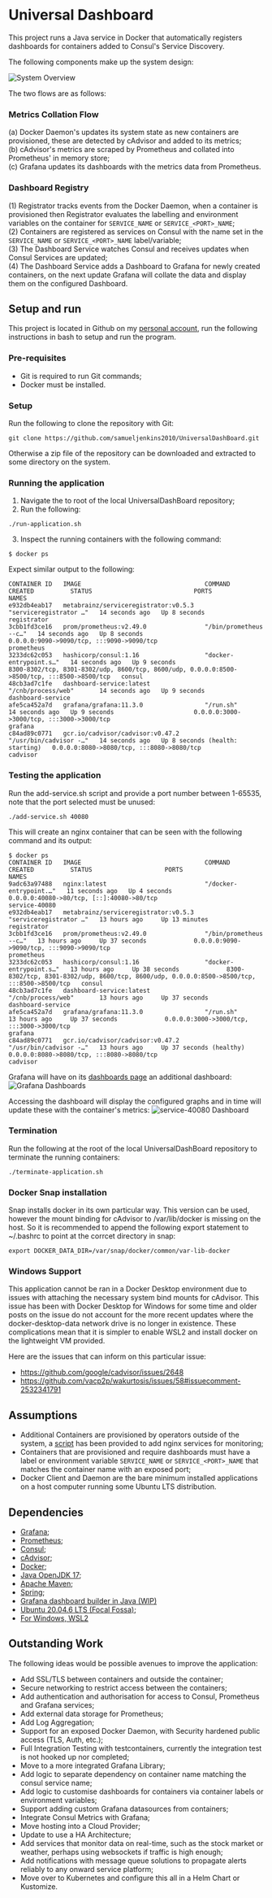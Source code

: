 # Universal Dashboard

This project runs a Java service in Docker that automatically registers dashboards for containers added to Consul's Service Discovery.

The following components make up the system design:

![System Overview](/Drawings/SystemOverview.PNG)

The two flows are as follows:

### Metrics Collation Flow
(a) Docker Daemon's updates its system state as new containers are provisioned, these are detected by cAdvisor and added to its metrics;  
(b) cAdvisor's metrics are scraped by Prometheus and collated into Prometheus' in memory store;  
(c) Grafana updates its dashboards with the metrics data from Prometheus.

### Dashboard Registry
(1) Registrator tracks events from the Docker Daemon, when a container is provisioned then Registrator evaluates the labelling and environment variables on the container for `SERVICE_NAME` or `SERVICE_<PORT>_NAME`;  
(2) Containers are registered as services on Consul with the name set in the `SERVICE_NAME` or `SERVICE_<PORT>_NAME` label/variable;  
(3) The Dashboard Service watches Consul and receives updates when Consul Services are updated;  
(4) The Dashboard Service adds a Dashboard to Grafana for newly created containers, on the next update Grafana will collate the data and display them on the configured Dashboard.

## Setup and run
This project is located in Github on my [personal account](https://github.com/samueljenkins2010/UniversalDashBoard), run the following instructions in bash to setup and run the program.

### Pre-requisites

- Git is required to run Git commands;
- Docker must be installed.

### Setup
Run the following to clone the repository with Git:
```shell
git clone https://github.com/samueljenkins2010/UniversalDashBoard.git
```
Otherwise a zip file of the repository can be downloaded and extracted to some directory on the system.

### Running the application
1. Navigate the to root of the local UniversalDashBoard repository;
2. Run the following:
```shell
./run-application.sh
```
3. Inspect the running containers with the following command:
```shell
$ docker ps
```
Expect similar output to the following:
```shell
CONTAINER ID   IMAGE                                  COMMAND                  CREATED          STATUS                            PORTS                                                                                         NAMES
e932db4eab17   metabrainz/serviceregistrator:v0.5.3   "serviceregistrator …"   14 seconds ago   Up 8 seconds                                                                                                                    registrator
3cbb1fd3ce16   prom/prometheus:v2.49.0                "/bin/prometheus --c…"   14 seconds ago   Up 8 seconds                      0.0.0.0:9090->9090/tcp, :::9090->9090/tcp                                                     prometheus
3233dc62c053   hashicorp/consul:1.16                  "docker-entrypoint.s…"   14 seconds ago   Up 9 seconds                      8300-8302/tcp, 8301-8302/udp, 8600/tcp, 8600/udp, 0.0.0.0:8500->8500/tcp, :::8500->8500/tcp   consul
48cb3ad7c1fe   dashboard-service:latest               "/cnb/process/web"       14 seconds ago   Up 9 seconds                                                                                                                    dashboard-service
afe5ca452a7d   grafana/grafana:11.3.0                 "/run.sh"                14 seconds ago   Up 9 seconds                      0.0.0.0:3000->3000/tcp, :::3000->3000/tcp                                                     grafana
c84ad89c0771   gcr.io/cadvisor/cadvisor:v0.47.2       "/usr/bin/cadvisor -…"   14 seconds ago   Up 8 seconds (health: starting)   0.0.0.0:8080->8080/tcp, :::8080->8080/tcp                                                     cadvisor
```

### Testing the application

Run the add-service.sh script and provide a port number between 1-65535, note that the port selected must be unused:
```shell
./add-service.sh 40080
```

This will create an nginx container that can be seen with the following command and its output:
```shell
$ docker ps
CONTAINER ID   IMAGE                                  COMMAND                  CREATED          STATUS                    PORTS                                                                                         NAMES
9adc63a97488   nginx:latest                           "/docker-entrypoint.…"   11 seconds ago   Up 4 seconds              0.0.0.0:40080->80/tcp, [::]:40080->80/tcp                                                     service-40080
e932db4eab17   metabrainz/serviceregistrator:v0.5.3   "serviceregistrator …"   13 hours ago     Up 13 minutes                                                                                                           registrator
3cbb1fd3ce16   prom/prometheus:v2.49.0                "/bin/prometheus --c…"   13 hours ago     Up 37 seconds             0.0.0.0:9090->9090/tcp, :::9090->9090/tcp                                                     prometheus
3233dc62c053   hashicorp/consul:1.16                  "docker-entrypoint.s…"   13 hours ago     Up 38 seconds             8300-8302/tcp, 8301-8302/udp, 8600/tcp, 8600/udp, 0.0.0.0:8500->8500/tcp, :::8500->8500/tcp   consul
48cb3ad7c1fe   dashboard-service:latest               "/cnb/process/web"       13 hours ago     Up 37 seconds                                                                                                           dashboard-service
afe5ca452a7d   grafana/grafana:11.3.0                 "/run.sh"                13 hours ago     Up 37 seconds             0.0.0.0:3000->3000/tcp, :::3000->3000/tcp                                                     grafana
c84ad89c0771   gcr.io/cadvisor/cadvisor:v0.47.2       "/usr/bin/cadvisor -…"   13 hours ago     Up 37 seconds (healthy)   0.0.0.0:8080->8080/tcp, :::8080->8080/tcp                                                     cadvisor
```

Grafana will have on its [dashboards page](http://localhost:3000/dashboards) an additional dashboard:
![Grafana Dashboards](Drawings/Dashboards.PNG)

Accessing the dashboard will display the configured graphs and in time will update these with the container's metrics:
![service-40080 Dashboard](Drawings/40080-dashboard.PNG)

### Termination
Run the following at the root of the local UniversalDashBoard repository to terminate the running containers:
```shell
./terminate-application.sh
```

### Docker Snap installation

Snap installs docker in its own particular way. This version can be used, however the mount binding for cAdvisor to /var/lib/docker is missing on the host.
So it is recommended to append the following export statement to ~/.bashrc to point at the corrcet directory in snap:
```shell
export DOCKER_DATA_DIR=/var/snap/docker/common/var-lib-docker
```

### Windows Support

This application cannot be ran in a Docker Desktop environment due to issues with attaching the necessary system bind mounts for cAdvisor.
This issue has been with Docker Desktop for Windows for some time and older posts on the issue do not account for the more recent updates where the docker-desktop-data network drive is no longer in existence.
These complications mean that it is simpler to enable WSL2 and install docker on the lightweight VM provided.

Here are the issues that can inform on this particular issue:
- https://github.com/google/cadvisor/issues/2648
- https://github.com/vacp2p/wakurtosis/issues/58#issuecomment-2532341791

## Assumptions
- Additional Containers are provisioned by operators outside of the system, a [script](add-service.sh) has been provided to add nginx services for monitoring;
- Containers that are provisioned and require dashboards must have a label or environment variable `SERVICE_NAME` or `SERVICE_<PORT>_NAME` that matches the container name with an exposed port;
- Docker Client and Daemon are the bare minimum installed applications on a host computer running some Ubuntu LTS distribution.

## Dependencies

- [Grafana](https://grafana.com/grafana/);
- [Prometheus](https://prometheus.io/);
- [Consul](https://www.consul.io/);
- [cAdvisor](https://github.com/google/cadvisor?tab=readme-ov-file);
- [Docker](https://www.docker.com/);
- [Java OpenJDK 17](https://openjdk.org/);
- [Apache Maven](https://maven.apache.org/);
- [Spring](https://spring.io/);
- [Grafana dashboard builder in Java (WIP)](https://github.com/szmg/grafana-dashboard-generator-java/tree/master)
- [Ubuntu 20.04.6 LTS (Focal Fossa)](https://www.releases.ubuntu.com/focal/);
- [For Windows, WSL2](https://learn.microsoft.com/en-us/windows/wsl/about#what-is-wsl-2)

## Outstanding Work

The following ideas would be possible avenues to improve the application:

- Add SSL/TLS between containers and outside the container;
- Secure networking to restrict access between the containers;
- Add authentication and authorisation for access to Consul, Prometheus and Grafana services;
- Add external data storage for Prometheus;
- Add Log Aggregation;
- Support for an exposed Docker Daemon, with Security hardened public access (TLS, Auth, etc.);
- Full Integration Testing with testcontainers, currently the integration test is not hooked up nor completed;
- Move to a more integrated Grafana Library;
- Add logic to separate dependency on container name matching the consul service name;
- Add logic to customise dashboards for containers via container labels or environment variables;
- Support adding custom Grafana datasources from containers;
- Integrate Consul Metrics with Grafana;
- Move hosting into a Cloud Provider;
- Update to use a HA Architecture;
- Add services that monitor data on real-time, such as the stock market or weather, perhaps using websockets if traffic is high enough;
- Add notifications with message queue solutions to propagate alerts reliably to any onward service platform;
- Move over to Kubernetes and configure this all in a Helm Chart or Kustomize.
